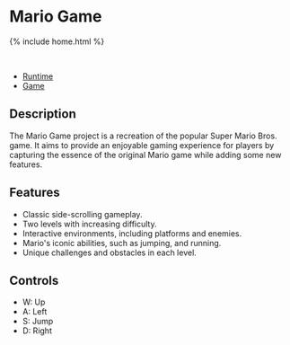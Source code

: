 # Mario Game

{% include home.html %}

<br>

- [Runtime](https://samayass.github.io/mario1/)
- [Game](https://samayass.github.io/mario1/background1)

## Description
The Mario Game project is a recreation of the popular Super Mario Bros. game. It aims to provide an enjoyable gaming experience for players by capturing the essence of the original Mario game while adding some new features.

## Features
- Classic side-scrolling gameplay.
- Two levels with increasing difficulty.
- Interactive environments, including platforms and enemies.
- Mario's iconic abilities, such as jumping, and running.
- Unique challenges and obstacles in each level.

## Controls
- W: Up
- A: Left
- S: Jump
- D: Right

